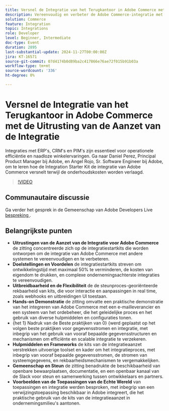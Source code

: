 ```yaml
---
title: Versnel de Integratie van het Terugkantoor in Adobe Commerce met de Uitrusting van de Aanzet van de Integratie
description: Vereenvoudig en verbeter de Adobe Commerce-integratie met starterkits die de ontwikkelingstijd met maximaal 50% verlagen, realtime aanpassingen ondersteunen en uitgebreide hulpmiddelen en frameworks bieden, zoals in praktische sessies en toepassingen in de praktijk wordt getoond.
solution: Commerce
feature: Integration
topic: Integrations
role: Developer
level: Beginner, Intermediate
doc-type: Event
duration: 2895
last-substantial-update: 2024-11-27T00:00:00Z
jira: KT-16571
source-git-commit: 07d4174b0d89ba2c417866e76ae72f015b91b03a
workflow-type: tm+mt
source-wordcount: '336'
ht-degree: 0%

---
```



# Versnel de Integratie van het Terugkantoor in Adobe Commerce met de Uitrusting van de Aanzet van de Integratie

Integraties met ERP&#39;s, CRM&#39;s en PIM&#39;s zijn essentieel voor operationele efficiëntie en naadloze winkelervaringen. Ga naar Daniel Perez, Principal Product Manager bij Adobe, en Angel Rojo, Sr. Software Engineer bij Adobe, om te leren hoe de Integration Starter Kit de integratie van Adobe Commerce versnelt terwijl de onderhoudskosten worden verlaagd.


>[!VIDEO](https://video.tv.adobe.com/v/3440398/?learn=on&enablevpops)

## Communautaire discussie

Ga verder het gesprek in de Gemeenschap van Adobe Developers Live [ bespreking ](https://adobe.ly/40DgGmR).

## Belangrijkste punten

* **Uitrustingen van de Aanzet van de Integratie voor Adobe Commerce** de zitting concentreerde zich op de integratiestartkits die worden ontworpen om de integratie van Adobe Commerce met andere systemen te vereenvoudigen en te verbeteren.
* **Doelstellingen en Voordelen** de integratiestartkits streven om ontwikkelingstijd met maximaal 50% te verminderen, de kosten van eigendom te drukken, en complexe ondernemingsachterste integraties te vereenvoudigen.
* **Uitbreidbaarheid en de Flexibiliteit** de de steunproces-georiënteerde rekbaarheid van kits, die voor interactie en aanpassingen in real time, zoals webhooks en uitbreidingen UI toestaan.
* **Hands-on Demonstratie** de zitting omvatte een praktische demonstratie van het integreren van Adobe Commerce met een e-mailleverancier en een systeem van het ordebeheer, die het geleidelijke proces en het gebruik van diverse hulpmiddelen en configuraties tonen.
* {het 1} Nadruk van de Beste praktijken van 0&rbrace; &lbrace;werd geplaatst op het volgen beste praktijken voor gegevensstromen en integratie, met inbegrip van het gebruik van vooraf bepaalde gegevensstructuren en mechanismen om efficiënte en scalable integratie te verzekeren.**&#x200B;**
* **Hulpmiddelen en Frameworks** de kits van de integratieaanzet verstrekken uitvoerige toolset en kader om het integratieproces, met inbegrip van vooraf bepaalde gegevensstromen, de stromen van systeemgegevens, en rekbaarheidsmechanismen te vergemakkelijken.
* **Gemeenschap en Steun** de zitting benadrukte de beschikbaarheid van openbare bewaarplaatsen, documentatie, en een openbaar kanaal van de Slack voor steun en samenwerking tussen ontwikkelaars en partners.
* **Voorbeelden van de Toepassingen van de Echte Wereld** van toepassingen en integratie werden besproken, met inbegrip van een verwijzingstoepassing beschikbaar in Adobe integreert, die het praktische gebruik van de kits van de integratieaanzet in ondernemingsmilieu&#39;s aantonen.

